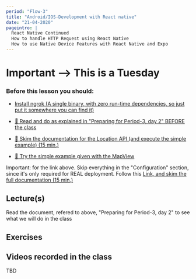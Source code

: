 ```yaml
---
period: "Flow-3"
title: "Android/IOS-Development with React native"
date: "21-04-2020"
pageintro: |
  React Native Continued
  How to handle HTTP Request using React Native
  How to use Native Device Features with React Native and Expo
---
```


# Important --> This is a Tuesday

### Before this lesson you should:

- [Install ngrok (A single binary, with zero run-time dependencies, so just put it somewhere you can find it)](https://ngrok.com/download)

<!--BEGIN readings ##-->

- [:book: Read and do as explained in "Preparing for Period-3, day 2" BEFORE the class](https://docs.google.com/document/d/1r298s3W80dctaNimMeiU1VkJvKTxn12-kTWm0kxxdrc/edit?usp=sharing)

- [:book: Skim the documentation for the Location API (and execute the simple example) (15 min.)](https://docs.google.com/document/d/1r298s3W80dctaNimMeiU1VkJvKTxn12-kTWm0kxxdrc/edit?usp=sharing)
- [:book: Try the simple example given with the MapView ](https://docs.expo.io/versions/v37.0.0/sdk/map-view/)

Important: for the link above. Skip everything in the "Configuration" section, since it's only required for REAL deployment. Follow this [Link, and skim the full documentation (15 min.)](https://github.com/react-native-community/react-native-maps)

<!--END readings ##-->

<!--BEGIN guides ##-->

<!--END guides ##-->

## Lecture(s)

Read the document, refered to above, "Preparing for Period-3, day 2" to see what we will do in the class

<!--BEGIN lectures ##-->

<!--END lectures ##-->

## Exercises

<!--BEGIN exercises ##-->

<!--END exercises ##-->

## Videos recorded in the class

TBD

<!--BEGIN slides ##-->

<!--END slides ##-->
